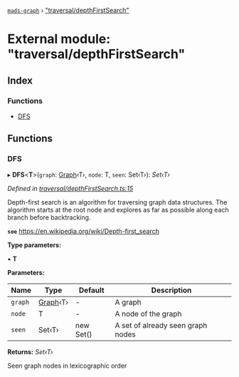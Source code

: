[`mads-graph`](../README.md) › ["traversal/depthFirstSearch"](_traversal_depthfirstsearch_.md)

# External module: "traversal/depthFirstSearch"

## Index

### Functions

* [DFS](_traversal_depthfirstsearch_.md#dfs)

## Functions

###  DFS

▸ **DFS**<**T**>(`graph`: [Graph](../classes/_graph_.graph.md)‹T›, `node`: T, `seen`: Set‹T›): *Set‹T›*

*Defined in [traversal/depthFirstSearch.ts:15](https://github.com/Bartozzz/mads/blob/506fbba/packages/mads-graph/src/traversal/depthFirstSearch.ts#L15)*

Depth-first search is an algorithm for traversing graph data structures. The
algorithm starts at the root node and explores as far as possible along each
branch before backtracking.

**`see`** https://en.wikipedia.org/wiki/Depth-first_search

**Type parameters:**

▪ **T**

**Parameters:**

Name | Type | Default | Description |
------ | ------ | ------ | ------ |
`graph` | [Graph](../classes/_graph_.graph.md)‹T› | - | A graph |
`node` | T | - | A node of the graph |
`seen` | Set‹T› | new Set() | A set of already seen graph nodes |

**Returns:** *Set‹T›*

Seen graph nodes in lexicographic order
